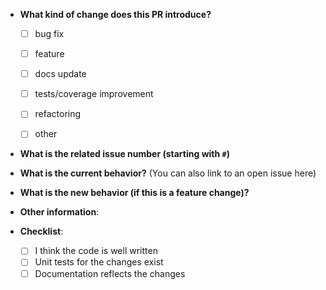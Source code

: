 * **What kind of change does this PR introduce?**
  - [ ] bug fix
  - [ ] feature
  - [ ] docs update
  - [ ] tests/coverage improvement
  - [ ] refactoring
  - [ ] other



* **What is the related issue number (starting with `#`)**



* **What is the current behavior?** (You can also link to an open issue here)



* **What is the new behavior (if this is a feature change)?**



* **Other information**:


* **Checklist**:

  - [ ] I think the code is well written
  - [ ] Unit tests for the changes exist
  - [ ] Documentation reflects the changes
